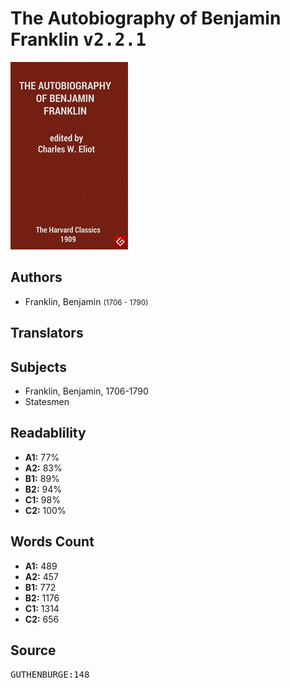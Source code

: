 # The Autobiography of Benjamin Franklin <kbd>v2.2.1</kbd>

![](./cover.medium.jpg "")

## Authors


 - Franklin, Benjamin <small>(1706 - 1790)</small>

## Translators



## Subjects


 - Franklin, Benjamin, 1706-1790
 - Statesmen

## Readablility


 - **A1:** 77%
 - **A2:** 83%
 - **B1:** 89%
 - **B2:** 94%
 - **C1:** 98%
 - **C2:** 100%

## Words Count


 - **A1:** 489
 - **A2:** 457
 - **B1:** 772
 - **B2:** 1176
 - **C1:** 1314
 - **C2:** 656

## Source


<kbd>GUTHENBURGE:148</kbd>
